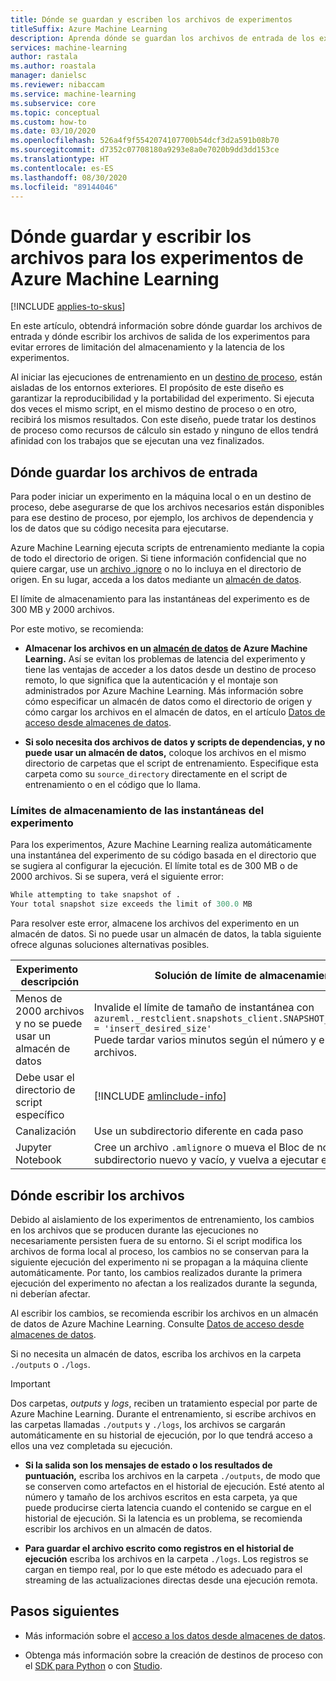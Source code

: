 ```yaml
---
title: Dónde se guardan y escriben los archivos de experimentos
titleSuffix: Azure Machine Learning
description: Aprenda dónde se guardan los archivos de entrada de los experimentos y dónde se escriben los archivos de salida para evitar errores de limitación del almacenamiento y la latencia de los experimentos.
services: machine-learning
author: rastala
ms.author: roastala
manager: danielsc
ms.reviewer: nibaccam
ms.service: machine-learning
ms.subservice: core
ms.topic: conceptual
ms.custom: how-to
ms.date: 03/10/2020
ms.openlocfilehash: 526a4f9f5542074107700b54dcf3d2a591b08b70
ms.sourcegitcommit: d7352c07708180a9293e8a0e7020b9dd3dd153ce
ms.translationtype: HT
ms.contentlocale: es-ES
ms.lasthandoff: 08/30/2020
ms.locfileid: "89144046"
---
```

# <a name="where-to-save-and-write-files-for-azure-machine-learning-experiments"></a>Dónde guardar y escribir los archivos para los experimentos de Azure Machine Learning
[!INCLUDE [applies-to-skus](../../includes/aml-applies-to-basic-enterprise-sku.md)]

En este artículo, obtendrá información sobre dónde guardar los archivos de entrada y dónde escribir los archivos de salida de los experimentos para evitar errores de limitación del almacenamiento y la latencia de los experimentos.

Al iniciar las ejecuciones de entrenamiento en un [destino de proceso](concept-compute-target.md), están aisladas de los entornos exteriores. El propósito de este diseño es garantizar la reproducibilidad y la portabilidad del experimento. Si ejecuta dos veces el mismo script, en el mismo destino de proceso o en otro, recibirá los mismos resultados. Con este diseño, puede tratar los destinos de proceso como recursos de cálculo sin estado y ninguno de ellos tendrá afinidad con los trabajos que se ejecutan una vez finalizados.

## <a name="where-to-save-input-files"></a>Dónde guardar los archivos de entrada

Para poder iniciar un experimento en la máquina local o en un destino de proceso, debe asegurarse de que los archivos necesarios están disponibles para ese destino de proceso, por ejemplo, los archivos de dependencia y los de datos que su código necesita para ejecutarse.

Azure Machine Learning ejecuta scripts de entrenamiento mediante la copia de todo el directorio de origen. Si tiene información confidencial que no quiere cargar, use un [archivo .ignore](how-to-save-write-experiment-files.md#storage-limits-of-experiment-snapshots) o no lo incluya en el directorio de origen. En su lugar, acceda a los datos mediante un [almacén de datos](https://docs.microsoft.com/python/api/azureml-core/azureml.data?view=azure-ml-py).

El límite de almacenamiento para las instantáneas del experimento es de 300 MB y 2000 archivos.

Por este motivo, se recomienda:

* **Almacenar los archivos en un [almacén de datos](https://docs.microsoft.com/python/api/azureml-core/azureml.data?view=azure-ml-py) de Azure Machine Learning.** Así se evitan los problemas de latencia del experimento y tiene las ventajas de acceder a los datos desde un destino de proceso remoto, lo que significa que la autenticación y el montaje son administrados por Azure Machine Learning. Más información sobre cómo especificar un almacén de datos como el directorio de origen y cómo cargar los archivos en el almacén de datos, en el artículo [Datos de acceso desde almacenes de datos](how-to-access-data.md).

* **Si solo necesita dos archivos de datos y scripts de dependencias, y no puede usar un almacén de datos,** coloque los archivos en el mismo directorio de carpetas que el script de entrenamiento. Especifique esta carpeta como su `source_directory` directamente en el script de entrenamiento o en el código que lo llama.

<a name="limits"></a>

### <a name="storage-limits-of-experiment-snapshots"></a>Límites de almacenamiento de las instantáneas del experimento

Para los experimentos, Azure Machine Learning realiza automáticamente una instantánea del experimento de su código basada en el directorio que se sugiera al configurar la ejecución. El límite total es de 300 MB o de 2000 archivos. Si se supera, verá el siguiente error:

```Python
While attempting to take snapshot of .
Your total snapshot size exceeds the limit of 300.0 MB
```

Para resolver este error, almacene los archivos del experimento en un almacén de datos. Si no puede usar un almacén de datos, la tabla siguiente ofrece algunas soluciones alternativas posibles.

Experimento &nbsp; descripción|Solución de límite de almacenamiento
---|---
Menos de 2000 archivos y no se puede usar un almacén de datos| Invalide el límite de tamaño de instantánea con <br> `azureml._restclient.snapshots_client.SNAPSHOT_MAX_SIZE_BYTES = 'insert_desired_size'`<br> Puede tardar varios minutos según el número y el tamaño de los archivos.
Debe usar el directorio de script específico| [!INCLUDE [amlinclude-info](../../includes/machine-learning-amlignore-gitignore.md)]
Canalización|Use un subdirectorio diferente en cada paso
Jupyter Notebook| Cree un archivo `.amlignore` o mueva el Bloc de notas a un subdirectorio nuevo y vacío, y vuelva a ejecutar el código.

## <a name="where-to-write-files"></a>Dónde escribir los archivos

Debido al aislamiento de los experimentos de entrenamiento, los cambios en los archivos que se producen durante las ejecuciones no necesariamente persisten fuera de su entorno. Si el script modifica los archivos de forma local al proceso, los cambios no se conservan para la siguiente ejecución del experimento ni se propagan a la máquina cliente automáticamente. Por tanto, los cambios realizados durante la primera ejecución del experimento no afectan a los realizados durante la segunda, ni deberían afectar.

Al escribir los cambios, se recomienda escribir los archivos en un almacén de datos de Azure Machine Learning. Consulte [Datos de acceso desde almacenes de datos](how-to-access-data.md).

Si no necesita un almacén de datos, escriba los archivos en la carpeta `./outputs` o `./logs`.

>[!Important]
> Dos carpetas, *outputs* y *logs*, reciben un tratamiento especial por parte de Azure Machine Learning. Durante el entrenamiento, si escribe archivos en las carpetas llamadas `./outputs` y `./logs`, los archivos se cargarán automáticamente en su historial de ejecución, por lo que tendrá acceso a ellos una vez completada su ejecución.

* **Si la salida son los mensajes de estado o los resultados de puntuación,** escriba los archivos en la carpeta `./outputs`, de modo que se conserven como artefactos en el historial de ejecución. Esté atento al número y tamaño de los archivos escritos en esta carpeta, ya que puede producirse cierta latencia cuando el contenido se cargue en el historial de ejecución. Si la latencia es un problema, se recomienda escribir los archivos en un almacén de datos.

* **Para guardar el archivo escrito como registros en el historial de ejecución** escriba los archivos en la carpeta `./logs`. Los registros se cargan en tiempo real, por lo que este método es adecuado para el streaming de las actualizaciones directas desde una ejecución remota.

## <a name="next-steps"></a>Pasos siguientes

* Más información sobre el [acceso a los datos desde almacenes de datos](how-to-access-data.md).

* Obtenga más información sobre la creación de destinos de proceso con el [SDK para Python](how-to-create-attach-compute-sdk.md) o con [Studio](how-to-create-attach-compute-studio.md).
